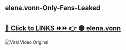 
 ## elena.vonn-Only-Fans-Leaked

# <h2><a href="https://clipsfans.com/elena.vonn&ref=git">🔗 Click to LINKS ⏩⏩ 👉 🟢 elena.vonn </a></h2>

<a href="https://clipsfans.com/elena.vonn&ref=git" rel="nofollow" data-target="animated-image.originalLink"><img src="https://i.ibb.co.com/xMMVF88/686577567.gif" alt="Viral Video Original" style="max-width: 100%; display: inline-block;" data-target="animated-image.originalImage"></a>
